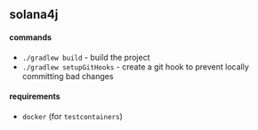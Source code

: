 ## solana4j

#### commands

* `./gradlew build` - build the project
* `./gradlew setupGitHooks` - create a git hook to prevent locally committing bad changes

#### requirements

* `docker` (for `testcontainers`)